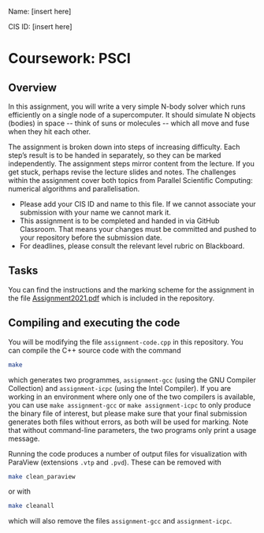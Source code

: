 Name: [insert here]

CIS ID: [insert here]

# Coursework: PSCI
## Overview

In this assignment, you will write a very simple N-body solver which runs efficiently on a single node of a supercomputer.
It should simulate N objects (bodies) in space -- think of suns or molecules -- which all move and fuse when they hit each other.

The assignment is broken down into steps of increasing difficulty. Each step’s result is to be handed in separately, so they can be marked independently. The assignment steps mirror content from the lecture. If you get stuck, perhaps revise the lecture slides and notes. The challenges within the assignment cover both topics from Parallel Scientific Computing: numerical algorithms and parallelisation.

- Please add your CIS ID and name to this file. If we cannot associate your submission with your name we cannot mark it.
- This assignment is to be completed and handed in via GitHub Classroom. That means your changes must be committed and pushed to your repository before the submission date.
- For deadlines, please consult the relevant level rubric on Blackboard.

## Tasks

You can find the instructions and the marking scheme for the assignment in the file [Assignment2021.pdf](Assignment2021.pdf) which is included in the repository.

## Compiling and executing the code

You will be modifying the file `assignment-code.cpp` in this repository. You can compile the C++ source code with the command
```bash
make
```
which generates two programmes, `assignment-gcc` (using the GNU Compiler Collection) and `assignment-icpc` (using the Intel Compiler). If you are working in an environment where only one of the two compilers is available, you can use `make assignment-gcc` or `make assignment-icpc` to only produce the binary file of interest, but please make sure that your final submission generates both files without errors, as both will be used for marking. Note that without command-line parameters, the two programs only print a usage message.

Running the code produces a number of output files for visualization with ParaView (extensions `.vtp` and `.pvd`). These can be removed with
```bash
make clean_paraview
```
or with
```bash
make cleanall
```
which will also remove the files `assignment-gcc` and `assignment-icpc`.
